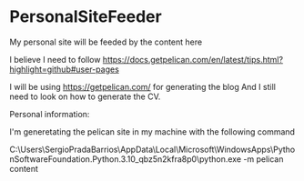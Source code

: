 # PersonalSiteFeeder
My personal site will be feeded by the content here


I believe I need to follow https://docs.getpelican.com/en/latest/tips.html?highlight=github#user-pages

I will be using https://getpelican.com/ for generating the blog
And I still need to look on how to generate the CV.

Personal information:

I'm generetating the pelican site in my machine with the following command

C:\Users\SergioPradaBarrios\AppData\Local\Microsoft\WindowsApps\PythonSoftwareFoundation.Python.3.10_qbz5n2kfra8p0\python.exe -m pelican content
